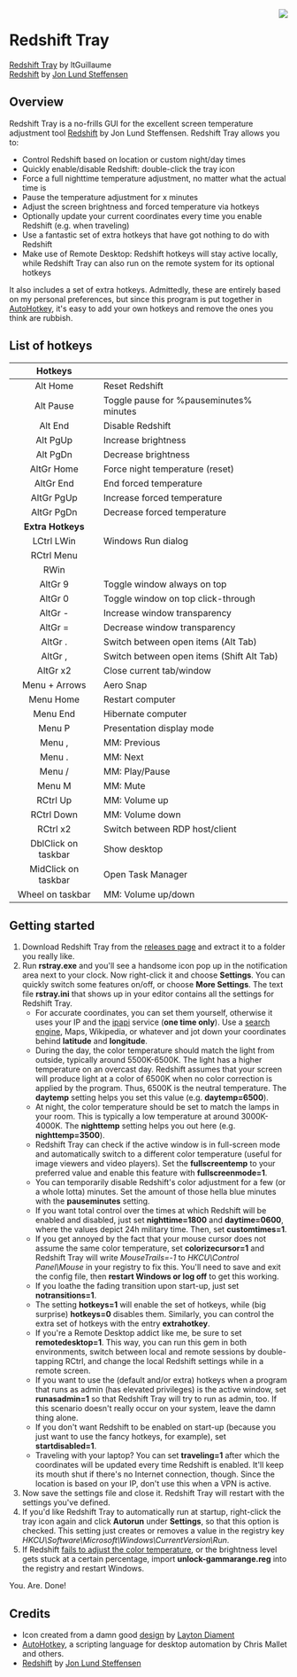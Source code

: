 <img src="https://github.com/ltGuillaume/Redshift-Tray/blob/master/Icons/redshift.ico" align="right"/>

# Redshift Tray
[Redshift Tray](https://github.com/ltGuillaume/Redshift-Tray) by ltGuillaume  
[Redshift](http://jonls.dk/redshift) by [Jon Lund Steffensen](https://github.com/jonls) 

## Overview
Redshift Tray is a no-frills GUI for the excellent screen temperature adjustment tool [Redshift](http://jonls.dk/redshift) by Jon Lund Steffensen. Redshift Tray allows you to:

- Control Redshift based on location or custom night/day times
- Quickly enable/disable Redshift: double-click the tray icon
- Force a full nighttime temperature adjustment, no matter what the actual time is
- Pause the temperature adjustment for x minutes
- Adjust the screen brightness and forced temperature via hotkeys
- Optionally update your current coordinates every time you enable Redshift (e.g. when traveling)
- Use a fantastic set of extra hotkeys that have got nothing to do with Redshift
- Make use of Remote Desktop: Redshift hotkeys will stay active locally, while Redshift Tray can also run on the remote system for its optional hotkeys

It also includes a set of extra hotkeys. Admittedly, these are entirely based on my personal preferences, but since this program is put together in [AutoHotkey](http://www.autohotkey.com), it's easy to add your own hotkeys and remove the ones you think are rubbish.

## List of hotkeys

__Hotkeys__ | &nbsp;
:---: |---
Alt Home | Reset Redshift
Alt Pause | Toggle pause for %pauseminutes% minutes
Alt End | Disable Redshift
Alt PgUp | Increase brightness
Alt PgDn | Decrease brightness
AltGr Home | Force night temperature (reset)
AltGr End | End forced temperature
AltGr PgUp | Increase forced temperature
AltGr PgDn | Decrease forced temperature
__Extra Hotkeys__ | &nbsp;
LCtrl LWin | Windows Run dialog
RCtrl Menu | 
RWin | 
AltGr 9 | Toggle window always on top
AltGr 0 | Toggle window on top click-through
AltGr - | Increase window transparency
AltGr = | Decrease window transparency
AltGr . | Switch between open items (Alt Tab)
AltGr , | Switch between open items (Shift Alt Tab)
AltGr x2 | Close current tab/window
Menu + Arrows | Aero Snap
Menu Home | Restart computer
Menu End | Hibernate computer
Menu P | Presentation display mode
Menu , | MM: Previous
Menu . | MM: Next
Menu / | MM: Play/Pause
Menu M | MM: Mute
RCtrl Up | MM: Volume up
RCtrl Down | MM: Volume down
RCtrl x2 | Switch between RDP host/client
DblClick on taskbar | Show desktop
MidClick on taskbar | Open Task Manager
Wheel on taskbar | MM: Volume up/down

## Getting started
1. Download Redshift Tray from the [releases page](https://github.com/ltGuillaume/Redshift-Tray/releases) and extract it to a folder you really like.
2. Run __rstray.exe__ and you'll see a handsome icon pop up in the notification area next to your clock. Now right-click it and choose __Settings__. You can quickly switch some features on/off, or choose __More Settings__. The text file __rstray.ini__ that shows up in your editor contains all the settings for Redshift Tray.
    - For accurate coordinates, you can set them yourself, otherwise it uses your IP and the [ipapi](https://ipapi.co) service (__one time only__). Use a <a href="https://encrypted.google.com/search?q=Amsterdam+coordinates">search engine</a>, Maps, Wikipedia, or whatever and jot down your coordinates behind __latitude__ and __longitude__.
    - During the day, the color temperature should match the light from outside, typically around 5500K-6500K. The light has a higher temperature on an overcast day. Redshift assumes that your screen will produce light at a color of 6500K when no color correction is applied by the program. Thus, 6500K is the neutral temperature. The __daytemp__ setting helps you set this value (e.g. __daytemp=6500__).
    - At night, the color temperature should be set to match the lamps in your room. This is typically a low temperature at around 3000K-4000K. The __nighttemp__ setting helps you out here (e.g. __nighttemp=3500__).
    - Redshift Tray can check if the active window is in full-screen mode and automatically switch to a different color temperature (useful for image viewers and video players). Set the __fullscreentemp__ to your preferred value and enable this feature with __fullscreenmode=1__.
    - You can temporarily disable Redshift's color adjustment for a few (or a whole lotta) minutes. Set the amount of those hella blue minutes with the __pauseminutes__ setting.
    - If you want total control over the times at which Redshift will be enabled and disabled, just set __nighttime=1800__ and __daytime=0600__, where the values depict 24h military time. Then, set __customtimes=1__.
    - If you get annoyed by the fact that your mouse cursor does not assume the same color temperature, set __colorizecursor=1__ and Redshift Tray will write _MouseTrails=-1_ to _HKCU\Control Panel\Mouse_ in your registry to fix this. You'll need to save and exit the config file, then __restart Windows or log off__ to get this working.
    - If you loathe the fading transition upon start-up, just set __notransitions=1__.
    - The setting __hotkeys=1__ will enable the set of hotkeys, while (big surprise) __hotkeys=0__ disables them. Similarly, you can control the extra set of hotkeys with the entry __extrahotkey__.
    - If you're a Remote Desktop addict like me, be sure to set __remotedesktop=1__. This way, you can run this gem in both environments, switch between local and remote sessions by double-tapping RCtrl, and change the local Redshift settings while in a remote screen.
    - If you want to use the (default and/or extra) hotkeys when a program that runs as admin (has elevated privileges) is the active window, set __runasadmin=1__ so that Redshift Tray will try to run as admin, too. If this scenario doesn't really occur on your system, leave the damn thing alone.
    - If you don't want Redshift to be enabled on start-up (because you just want to use the fancy hotkeys, for example), set __startdisabled=1__.
    - Traveling with your laptop? You can set __traveling=1__ after which the coordinates will be updated every time Redshift is enabled. It'll keep its mouth shut if there's no Internet connection, though. Since the location is based on your IP, don't use this when a VPN is active.
3. Now save the settings file and close it. Redshift Tray will restart with the settings you've defined.
4. If you'd like Redshift Tray to automatically run at startup, right-click the tray icon again and click __Autorun__ under __Settings__, so that this option is checked. This setting just creates or removes a value in the registry key _HKCU\Software\Microsoft\Windows\CurrentVersion\Run_.
5. If Redshift [fails to adjust the color temperature](http://jonls.dk/2010/09/windows-gamma-adjustments), or the brightness level gets stuck at a certain percentage, import __unlock-gammarange.reg__ into the registry and restart Windows.

You. Are. Done!

## Credits
* Icon created from a damn good [design](http://www.laytondiament.com/blog/2015/5/3/design-chill-sunset-icon) by [Layton Diament](http://www.laytondiament.com)  
* [AutoHotkey](https://www.autohotkey.com), a scripting language for desktop automation by Chris Mallet and others.  
* [Redshift](http://jonls.dk/redshift) by [Jon Lund Steffensen](https://github.com/jonls)
